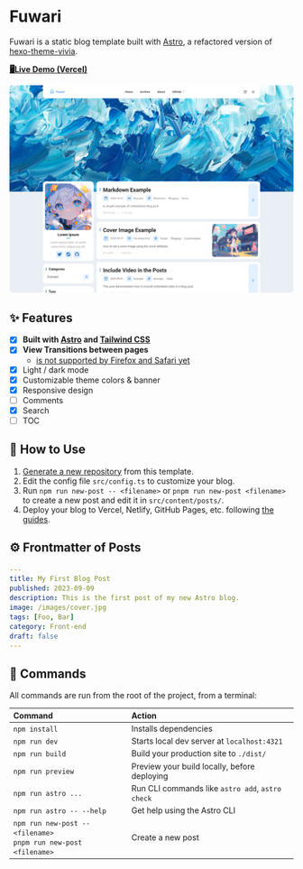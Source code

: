 # Fuwari

Fuwari is a static blog template built with [Astro](https://astro.build), a refactored version of [hexo-theme-vivia](https://github.com/saicaca/hexo-theme-vivia).

[**🖥️Live Demo (Vercel)**](https://fuwari.vercel.app)

![Preview Image](https://raw.githubusercontent.com/saicaca/resource/main/fuwari/home.png)

## ✨ Features

- [x] **Built with [Astro](https://astro.build) and [Tailwind CSS](https://tailwindcss.com)**
- [x] **View Transitions between pages**
  - [is not supported by Firefox and Safari yet](https://developer.mozilla.org/en-US/docs/Web/API/View_Transitions_API#browser_compatibility)
- [x] Light / dark mode
- [x] Customizable theme colors & banner
- [x] Responsive design
- [ ] Comments
- [x] Search
- [ ] TOC

## 🚀 How to Use

1. [Generate a new repository](https://github.com/saicaca/fuwari/generate) from this template.
2. Edit the config file `src/config.ts` to customize your blog.
3. Run `npm run new-post -- <filename>` or `pnpm run new-post <filename>` to create a new post and edit it in `src/content/posts/`.
4. Deploy your blog to Vercel, Netlify, GitHub Pages, etc. following [the guides](https://docs.astro.build/en/guides/deploy/).

## ⚙️ Frontmatter of Posts

```yaml
---
title: My First Blog Post
published: 2023-09-09
description: This is the first post of my new Astro blog.
image: /images/cover.jpg
tags: [Foo, Bar]
category: Front-end
draft: false
---
```

## 🧞 Commands

All commands are run from the root of the project, from a terminal:

| Command                                                           | Action                                           |
|:------------------------------------------------------------------|:-------------------------------------------------|
| `npm install`                                                     | Installs dependencies                            |
| `npm run dev`                                                     | Starts local dev server at `localhost:4321`      |
| `npm run build`                                                   | Build your production site to `./dist/`          |
| `npm run preview`                                                 | Preview your build locally, before deploying     |
| `npm run astro ...`                                               | Run CLI commands like `astro add`, `astro check` |
| `npm run astro -- --help`                                         | Get help using the Astro CLI                     |
| `npm run new-post -- <filename>`<br/>`pnpm run new-post <filename>` | Create a new post                                |

